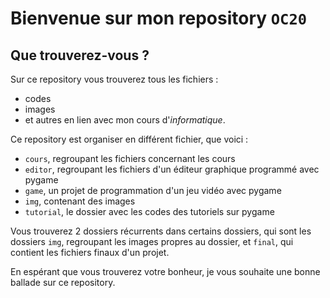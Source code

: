 # Bienvenue sur mon repository ``OC20``

## Que trouverez-vous ?
Sur ce repository vous trouverez tous les fichiers :
- codes
- images
- et autres
en lien avec mon cours d'*informatique*.

Ce repository est organiser en différent fichier, que voici :
- ``cours``, regroupant les fichiers concernant les cours
- ``editor``, regroupant les fichiers d'un éditeur graphique programmé avec pygame
- ``game``, un projet de programmation d'un jeu vidéo avec pygame
- ``img``, contenant des images
- ``tutorial``, le dossier avec les codes des tutoriels sur pygame

Vous trouverez 2 dossiers récurrents dans certains dossiers, qui sont les dossiers ``img``, regroupant les images propres au dossier, et ``final``, qui contient les fichiers finaux d'un projet.

En espérant que vous trouverez votre bonheur, je vous souhaite une bonne ballade sur ce repository.

